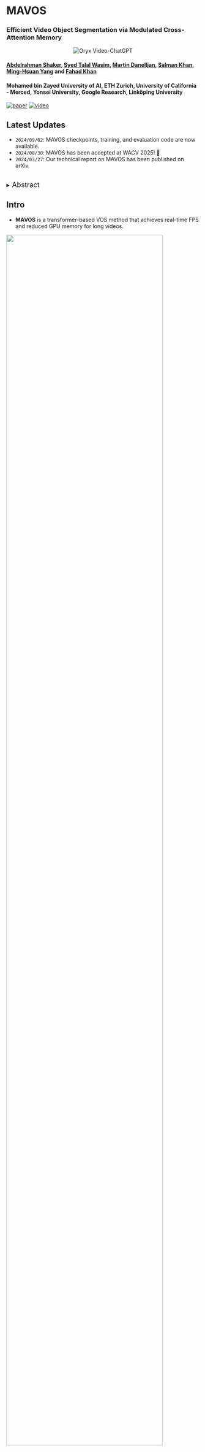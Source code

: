 # MAVOS
### **Efficient Video Object Segmentation via Modulated Cross-Attention Memory**

<p align="center">
    <img src="https://i.imgur.com/waxVImv.png" alt="Oryx Video-ChatGPT">
</p>

#### [Abdelrahman Shaker](https://amshaker.github.io), [Syed Talal Wasim](https://talalwasim.github.io/), [Martin Danelljan](https://martin-danelljan.github.io/), [Salman Khan](https://salman-h-khan.github.io/), [Ming-Hsuan Yang](https://scholar.google.com.pk/citations?user=p9-ohHsAAAAJ&hl=en) and [Fahad Khan](https://sites.google.com/view/fahadkhans/home)


#### **Mohamed bin Zayed University of AI, ETH Zurich, University of California - Merced, Yonsei University, Google Research, Linköping University**

<!-- [![Website](https://img.shields.io/badge/Project-Website-87CEEB)](site_url) -->
[![paper](https://img.shields.io/badge/arXiv-Paper-<COLOR>.svg)](https://arxiv.org/pdf/2403.17937.pdf)
[![video](https://img.shields.io/badge/Video-Presentation-F9D371)](https://youtu.be/wfIDLZ9aN3M)


## Latest Updates
- `2024/09/02`: MAVOS checkpoints, training, and evaluation code are now available.
- `2024/08/30`: MAVOS has been accepted at WACV 2025! 🎊
- `2024/03/27`: Our technical report on MAVOS has been published on arXiv.

<br>
<details>
  <summary>
  <font size="+1">Abstract</font>
  </summary>
Recently, transformer-based approaches have shown promising results for semi-supervised video object segmentation. However, these approaches typically struggle on long videos due to increased GPU memory demands, as they frequently expand the memory bank every few frames. We propose a transformer-based approach, named MAVOS, that introduces an optimized and dynamic long-term modulated cross-attention (MCA) memory to model temporal smoothness without requiring frequent memory expansion. The proposed MCA effectively encodes both local and global features at various levels of granularity while efficiently maintaining consistent speed regardless of the video length. Extensive experiments on multiple benchmarks, LVOS, Long-Time Video, and DAVIS 2017, demonstrate the effectiveness of our proposed contributions leading to real-time inference and markedly reduced memory demands without any degradation in segmentation accuracy on long videos. Compared to the best existing transformer-based approach, our MAVOS increases the speed by 7.6x, while significantly reducing the GPU memory by 87% with comparable segmentation performance on short and long video datasets. Notably on the LVOS dataset, our MAVOS achieves a J&F score of 63.3% while operating at 37 frames per second (FPS) on a single V100 GPU. Our code and models will be publicly released.
</details>

## Intro

- **MAVOS** is a transformer-based VOS method that achieves real-time FPS and reduced GPU memory for long videos.


<img src="source/MAVOS_overview.png" width="90%"/>

- **MAVOS**  increases the speed by 7.6x over the baseline DeAOT, while significantly reducing the GPU memory by 87% on long videos with comparable segmentation performance on short and long video datasets.

<img src="source/Intro_figure.png" width="90%"/>

## Examples

https://github.com/user-attachments/assets/ca2902ed-0b82-4129-89c3-3824c782818a

https://github.com/user-attachments/assets/d4d5b77c-5fa3-4fbb-a94c-df7f8ccb3413

<br>


## Requirements
   * Python3
   * pytorch >= 1.7.0 and torchvision
   * opencv-python
   * Pillow
   * Pytorch Correlation. Recommend to install from [source](https://github.com/ClementPinard/Pytorch-Correlation-extension) instead of using `pip`:
     ```bash
     git clone https://github.com/ClementPinard/Pytorch-Correlation-extension.git
     cd Pytorch-Correlation-extension
     python setup.py install
     cd -
     ```

## Model Zoo
Pre-trained models of our project can be found in [MODEL_ZOO.md](MODEL_ZOO.md).


## Getting Started
0. Prepare a valid environment follow the [requirements](#requirements).
1. We use the pre-trained weights of DeAOT-L on static images as baseline (Recommended). No need for pretraining. If you want to pre-train MAVOS from scratch, consider the following dataset preperation:
   1. Prepare datasets:

       Please follow the below instruction to prepare datasets in each corresponding folder.
       * **Static** 
    
           [datasets/Static](datasets/Static): pre-training dataset with static images. Guidance can be found in [AFB-URR](https://github.com/xmlyqing00/AFB-URR), which we referred to in the implementation of the pre-training.
       * **YouTube-VOS**

           A commonly-used large-scale VOS dataset.

           [datasets/YTB/2019](datasets/YTB/2019): version 2019, download [link](https://drive.google.com/drive/folders/1BWzrCWyPEmBEKm0lOHe5KLuBuQxUSwqz?usp=sharing). `train` is required for training.

       * **DAVIS**

           A commonly-used small-scale VOS dataset.

           [datasets/DAVIS](datasets/DAVIS): [TrainVal](https://data.vision.ee.ethz.ch/csergi/share/davis/DAVIS-2017-trainval-480p.zip) (480p) contains both the training and validation split. [Test-Dev](https://data.vision.ee.ethz.ch/csergi/share/davis/DAVIS-2017-test-dev-480p.zip) (480p) contains the Test-dev split. The [full-resolution version](https://davischallenge.org/davis2017/code.html) is also supported for training and evaluation but not required.

   2. Prepare ImageNet pre-trained encoders

      Select and download below checkpoints into [pretrain_models](pretrain_models):
      - [MobileNet-V2](https://download.pytorch.org/models/mobilenet_v2-b0353104.pth) (default encoder)
      - [ResNet-50](https://download.pytorch.org/models/resnet50-0676ba61.pth)
      - [Swin-Base](https://github.com/SwinTransformer/storage/releases/download/v1.0.0/swin_base_patch4_window7_224_22k.pth)



3. Training: the [training script](train.sh) will fine-tune the pre-trained models using 4 GPUs on both `YouTube-VOS 2019 train` and `DAVIS-2017 train`, resulting in a model that can generalize to different domains.

    
4. Evaluation
: the [evaluation script](evaluate.sh) will evaluate the models on LVOS, DAVIS, and LTV. The results will be packed into Zip files. For calculating scores, please use official [LVOS toolkit](https://github.com/LingyiHongfd/lvos-evaluation) (for Val), [DAVIS toolkit](https://github.com/davisvideochallenge/davis-2017) (for Val). For the Long-Time Video dataset, use the same DAVIS toolkit and replace --davis_path to long_video videos with the corresponding annotations.

## Results on Long videos benchmarks
### LVOS val set
<img src="source/LVOS.png" width="90%"/>

### LTV 
<img src="source/LTV.png" width="90%"/>

## Acknowledgment
Our code base is based on the [AOT](https://github.com/yoxu515/aot-benchmark/tree/main) repository. We thank the authors for their open-source implementation.

The computations were enabled by resources provided by the National Academic Infrastructure for Supercomputing in Sweden (NAISS) at Alvis partially funded by the Swedish Research Council through grant agreement no. 2022-06725, the LUMI supercomputer hosted by CSC (Finland) and the LUMI consortium, and by the Berzelius resource provided by the Knut and Alice Wallenberg Foundation at the National Supercomputer Centre.

## Citations
Please consider citing our paper in your publications if it helps your research.
```

@article{Shaker2024MAVOS,
  title={Efficient Video Object Segmentation via Modulated Cross-Attention Memory},
  author={Shaker, Abdelrahman and Wasim, Syed and Danelljan, Martin and Khan, Salman and Yang, Ming-Hsuan and Khan, Fahad Shahbaz},
  journal={arXiv:2403.17937},
  year={2024}
}
```

## License
This project is released under the BSD-3-Clause license. See [LICENSE](LICENSE) for additional details.
